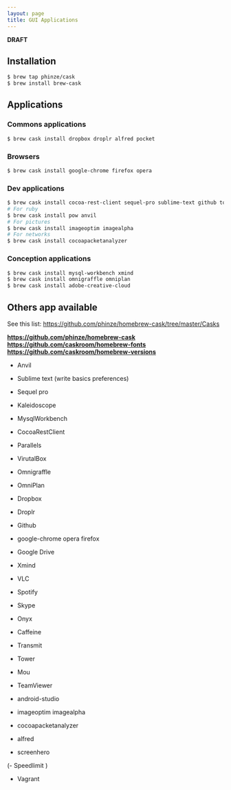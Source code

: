 ```yaml
---
layout: page
title: GUI Applications
---
```


**DRAFT**

## Installation

```bash
$ brew tap phinze/cask
$ brew install brew-cask
```

## Applications

### Commons applications

```bash
$ brew cask install dropbox droplr alfred pocket
```


### Browsers

```bash
$ brew cask install google-chrome firefox opera
```


### Dev applications

```bash
$ brew cask install cocoa-rest-client sequel-pro sublime-text github tower
# For ruby
$ brew cask install pow anvil
# For pictures
$ brew cask install imageoptim imagealpha
# For networks
$ brew cask install cocoapacketanalyzer
```


### Conception applications

```bash
$ brew cask install mysql-workbench xmind
$ brew cask install omnigraffle omniplan
$ brew cask install adobe-creative-cloud
```

## Others app available

See this list: https://github.com/phinze/homebrew-cask/tree/master/Casks

**https://github.com/phinze/homebrew-cask**
**https://github.com/caskroom/homebrew-fonts**
**https://github.com/caskroom/homebrew-versions**

- Anvil
- Sublime text (write basics preferences)
- Sequel pro
- Kaleidoscope
- MysqlWorkbench
- CocoaRestClient


- Parallels
- VirutalBox
- Omnigraffle
- OmniPlan


- Dropbox
- Droplr
- Github
- google-chrome opera firefox
- Google Drive


- Xmind
- VLC
- Spotify
- Skype
- Onyx
- Caffeine
- Transmit
- Tower
- Mou
- TeamViewer


- android-studio
- imageoptim imagealpha
- cocoapacketanalyzer
- alfred

- screenhero

(- Speedlimit )

- Vagrant

